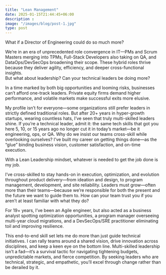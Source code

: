 ```yaml
---
title: "Lean Management"
date: 2025-01-15T21:44:45+06:00
description : 
image: "/images/blog/post-1.jpg"
type: post
---
```



What if a Director of Engineering could do so much more?

We’re in an era of unprecedented role convergence in IT—PMs and Scrum Masters merging into TPMs, Full-Stack Developers also taking on QA, and DataOps/DevSecOps broadening their scope. These hybrid roles thrive because they deliver agility, efficiency, and deeper cross-functional insights.  
But what about leadership? Can your technical leaders be doing more?  

In a time marked by both big opportunities and looming risks, businesses can’t afford one-track leaders. Private equity firms demand higher performance, and volatile markets make successful exits more elusive.  

My profile isn’t for everyone—some organizations still prefer leaders in strictly defined traditional roles. But after 20+ years in hyper-growth startups, wearing countless hats, I’ve seen that truly multi-skilled leaders shine. If you’re a technical leader, admit it: the same tech skills that got you here 5, 10, or 15 years ago no longer cut it in today’s market—be it engineering, ops, or QA. Why do we insist our teams cross-skill while overlooking ourselves? I’ve built my career on getting things done—as the “glue” binding business vision, customer satisfaction, and on-time execution.  

With a Lean Leadership mindset, whatever is needed to get the job done is my job.  

I’ve cross-skilled to stay hands-on in execution, optimization, and evolution throughout product delivery—from ideation and design, to program management, development, and site reliability. Leaders must grow—often more than their teams—because we’re responsible for both the present and the future we want to guide them to. How can your team trust you if you aren’t at least familiar with what they do?

For 19+ years, I’ve been an Agile engineer, but also acted as a business analyst spotting optimization opportunities, a program manager overseeing multi-year cloud migrations, and a DevSecOps/SRE practitioner eliminating toil and improving resilience.  

This end-to-end skill set lets me do more than just guide technical initiatives. I can rally teams around a shared vision, drive innovation across disciplines, and keep a keen eye on the bottom line. Multi-skilled leadership isn’t a fad—it’s a survival tactic for navigating tightening budgets, unpredictable markets, and fierce competition. By seeking leaders who are technical, strategic, and empathetic, you’ll excel through change rather than be derailed by it.

